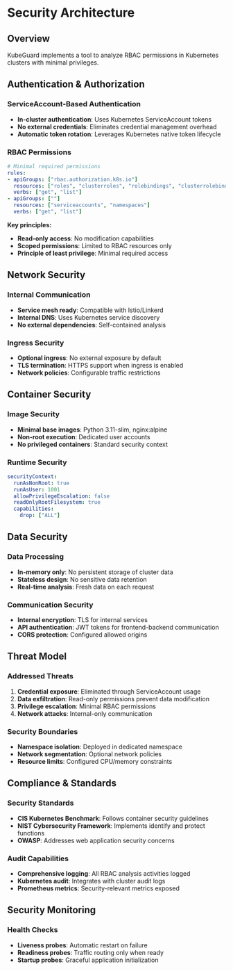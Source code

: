 # Security Architecture

## Overview

KubeGuard implements a tool to analyze RBAC permissions in Kubernetes clusters with minimal privileges.

## Authentication & Authorization

### ServiceAccount-Based Authentication
- **In-cluster authentication**: Uses Kubernetes ServiceAccount tokens
- **No external credentials**: Eliminates credential management overhead
- **Automatic token rotation**: Leverages Kubernetes native token lifecycle

### RBAC Permissions
```yaml
# Minimal required permissions
rules:
- apiGroups: ["rbac.authorization.k8s.io"]
  resources: ["roles", "clusterroles", "rolebindings", "clusterrolebindings"]
  verbs: ["get", "list"]
- apiGroups: [""]
  resources: ["serviceaccounts", "namespaces"]
  verbs: ["get", "list"]
```

**Key principles:**
- **Read-only access**: No modification capabilities
- **Scoped permissions**: Limited to RBAC resources only
- **Principle of least privilege**: Minimal required access

## Network Security

### Internal Communication
- **Service mesh ready**: Compatible with Istio/Linkerd
- **Internal DNS**: Uses Kubernetes service discovery
- **No external dependencies**: Self-contained analysis

### Ingress Security
- **Optional ingress**: No external exposure by default
- **TLS termination**: HTTPS support when ingress is enabled
- **Network policies**: Configurable traffic restrictions

## Container Security

### Image Security
- **Minimal base images**: Python 3.11-slim, nginx:alpine
- **Non-root execution**: Dedicated user accounts
- **No privileged containers**: Standard security context

### Runtime Security
```yaml
securityContext:
  runAsNonRoot: true
  runAsUser: 1001
  allowPrivilegeEscalation: false
  readOnlyRootFilesystem: true
  capabilities:
    drop: ["ALL"]
```

## Data Security

### Data Processing
- **In-memory only**: No persistent storage of cluster data
- **Stateless design**: No sensitive data retention
- **Real-time analysis**: Fresh data on each request

### Communication Security
- **Internal encryption**: TLS for internal services
- **API authentication**: JWT tokens for frontend-backend communication
- **CORS protection**: Configured allowed origins

## Threat Model

### Addressed Threats
1. **Credential exposure**: Eliminated through ServiceAccount usage
2. **Data exfiltration**: Read-only permissions prevent data modification
3. **Privilege escalation**: Minimal RBAC permissions
4. **Network attacks**: Internal-only communication

### Security Boundaries
- **Namespace isolation**: Deployed in dedicated namespace
- **Network segmentation**: Optional network policies
- **Resource limits**: Configured CPU/memory constraints

## Compliance & Standards

### Security Standards
- **CIS Kubernetes Benchmark**: Follows container security guidelines
- **NIST Cybersecurity Framework**: Implements identify and protect functions
- **OWASP**: Addresses web application security concerns

### Audit Capabilities
- **Comprehensive logging**: All RBAC analysis activities logged
- **Kubernetes audit**: Integrates with cluster audit logs
- **Prometheus metrics**: Security-relevant metrics exposed

## Security Monitoring

### Health Checks
- **Liveness probes**: Automatic restart on failure
- **Readiness probes**: Traffic routing only when ready
- **Startup probes**: Graceful application initialization
